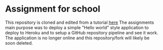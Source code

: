 # Assignment for school
This repository is cloned and edited from a tutorial [here](https://devcenter.heroku.com/articles/getting-started-with-nodejs) 
The assignments main purpose was to deploy a simple "Hello world" style application to deploy to Heroku and to setup
a GitHub repository pipeline and see it work. The application is no longer online and this repository/fork will likely be soon deleted.
